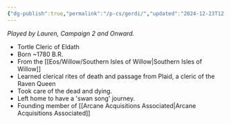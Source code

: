 ```yaml
---
{"dg-publish":true,"permalink":"/p-cs/gerdi/","updated":"2024-12-23T12:20:49.835-06:00"}
---
```


*Played by Lauren, Campaign 2 and Onward.*

- Tortle Cleric of Eldath
- Born ~1780 B.R.
- From the [[Eos/Willow/Southern Isles of Willow\|Southern Isles of Willow]]
- Learned clerical rites of death and passage from Plaid, a cleric of the Raven Queen
- Took care of the dead and dying.
- Left home to have a 'swan song' journey.
- Founding member of [[Arcane Acquisitions Associated\|Arcane Acquisitions Associated]]